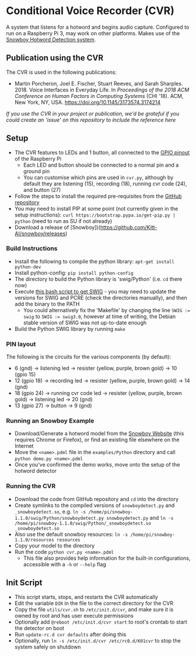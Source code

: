 # Conditional Voice Recorder (CVR)

A system that listens for a hotword and begins audio capture. Configured to run on a Raspberry Pi 3, may work on other 
platforms. Makes use of the [Snowboy Hotword Detection system](https://snowboy.kitt.ai/).


## Publication using the CVR
The CVR is used in the following publications:
* Martin Porcheron, Joel E. Fischer, Stuart Reeves, and Sarah Sharples. 2018. Voice Interfaces in Everyday Life. In _Proceedings of the 2018 ACM Conference on Human Factors in Computing Systems_ (CHI '18). ACM, New York, NY, USA.  https://doi.org/10.1145/3173574.3174214

_If you use the CVR in your project or publication, we'd be grateful if you could create an 'issue' on this repository to include the reference here_ 

## Setup
* The CVR features to LEDs and 1 button, all connected to the [GPIO pinout](https://pinout.xyz) of the Raspberry Pi
  - Each LED and button should be connected to a normal pin and a ground pin
  - You can customise which pins are used in `cvr.py`, although by default they are listening (15), recording (18), running cvr code (24), and button (27)
* Follow the steps to install the required pre-requisites from the 
  [GitHub repository](https://github.com/kitt-ai/snowboy#ubunturaspberry-pi)  
* You may need to install PIP at some point (not currently given in the setup instructions): 
  `curl https://bootstrap.pypa.io/get-pip.py | python` (need to run as SU if not already)
* Download a release of [Snowboy])(https://github.com/Kitt-AI/snowboy/releases)

### Build Instructions
* Install the following to compile the python library: `apt-get install python-dev`
* Install python-config: `pip install python-config`
* The directory to build the Python library is 'swig/Python' (i.e. `cd` there now)
* Execute [this bash script to get SWIG](https://github.com/Kitt-AI/snowboy/issues/17#issuecomment-224766173) - you may 
  need to update the versions for SWIG and PCRE (check the directories manually), and then add the binary to the PATH
  - You could alternatively fix the 'Makefile' by changing the line `SWIG := swig` to `SWIG := swig3.0`, however at 
    time of writing, the Debian stable version of SWIG was not up-to-date enough
* Build the Python SWIG library by running `make`

### PIN layout
The following is the circuits for the various components (by default):
* 6 (gnd) -> listening led -> resister (yellow, purple, brown gold) -> 10 (gpio 15)
* 12 (gpio 18) -> recording led -> resister (yellow, purple, brown gold) -> 14 (gnd)
* 18 (gpio 24) -> running cvr code led -> resister (yellow, purple, brown gold) -> listening led -> 20 (gnd)
* 13 (gpio 27) -> button -> 9 (gnd)

### Running an Snowboy Example
* Download/Generate a hotword model from the [Snowboy Website](https://snowboy.kitt.ai) (this requires Chrome or 
  Firefox), or find an existing file elsewhere on the Internet
* Move the `<name>.pdml` file in the `examples/Python` directory and call `python demo.py <name>.pdml`
* Once you've confirmed the demo works, move onto the setup of the hotword detector

### Running the CVR
* Download the code from GitHub repository and `cd` into the directory
* Create symlinks to the compiled versions of `snowboydetect.py` and `_snowboydetect.so`, e.g.
  `ln -s /home/pi/snowboy-1.1.0/swig/Python/snowboydetect.py snowboydetect.py` and
  `ln -s /home/pi/snowboy-1.1.0/swig/Python/_snowboydetect.so _snowboydetect.so`
* Also use the default snowboy resources:
  `ln -s /home/pi/snowboy-1.1.0/resources resources`
* Copy your model to the directory
* Run the code `python cvr.py <name>.pdml`
  - This file also provides help information for the built-in configurations, accessible with a `-h` or `--help` flag

## Init Script
* This script starts, stops, and restarts the CVR automatically
* Edit the variable `DIR` in the file to the correct directory for the CVR
* Copy the file `utils/cvr.sh` to `/etc/init.d/cvr`, and make sure it is owned by root and has user execute permissions
* Optionally add `@reboot /etc/init.d/cvr start` to root's crontab to start the detector on boot
* Run `update-rc.d cvr defaults` after doing this
* Optionally, run `ln -s /etc/init.d/cvr /etc/rc0.d/K01cvr` to stop the system safely on shutdown
